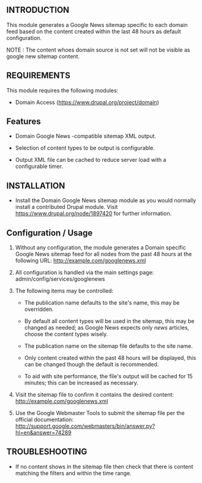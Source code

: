 INTRODUCTION
------------

This module generates a Google News sitemap specific to each domain feed based 
on the content created within the last 48 hours as default configuration.

NOTE : The content whoes domain source is not set will not be visible as google
new sitemap content.

REQUIREMENTS
------------

This module requires the following modules:

 * Domain Access (https://www.drupal.org/project/domain)

Features
-------------------------------------------------------------------------------
* Domain Google News -compatible sitemap XML output.

* Selection of content types to be output is configurable.

* Output XML file can be cached to reduce server load with a configurable timer.

INSTALLATION
------------

 * Install the Domain Google News sitemap module as you would normally install a contributed
   Drupal module. Visit https://www.drupal.org/node/1897420 for further
   information.


Configuration / Usage
-------------------------------------------------------------------------------
 1. Without any configuration, the module generates a Domain specific Google 
  News sitemap feed for all nodes from the past 48 hours at the following URL:
	 http://example.com/googlenews.xml

 2. All configuration is handled via the main settings page:
      admin/config/services/googlenews

 3. The following items may be controlled:

    * The publication name defaults to the site's name, this may be overridden.

    * By default all content types will be used in the sitemap, this may be
      changed as needed; as Google News expects only *news* articles, choose
      the content types wisely.

    * The publication name on the sitemap file defaults to the site name.

    * Only content created within the past 48 hours will be displayed, this can
      be changed though the default is recommended.

    * To aid with site performance, the file's output will be cached for 15
      minutes; this can be increased as necessary.

 4. Visit the sitemap file to confirm it contains the desired content:
      http://example.com/googlenews.xml

 5. Use the Google Webmaster Tools to submit the sitemap file per the official
    documentation:
      http://support.google.com/webmasters/bin/answer.py?hl=en&answer=74289


TROUBLESHOOTING
---------------
* If no content shows in the sitemap file then check that there is content
  matching the filters and within the time range.

